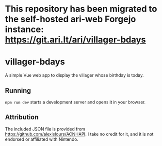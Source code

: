 # This repository has been migrated to the self-hosted ari-web Forgejo instance: <https://git.ari.lt/ari/villager-bdays>
# villager-bdays
A simple Vue web app to display the villager whose birthday is today.

## Running
`npm run dev` starts a development server and opens it in your browser.

## Attribution
The included JSON file is provided from https://github.com/alexislours/ACNHAPI.
I take no credit for it, and it is not endorsed or affiliated with Nintendo.